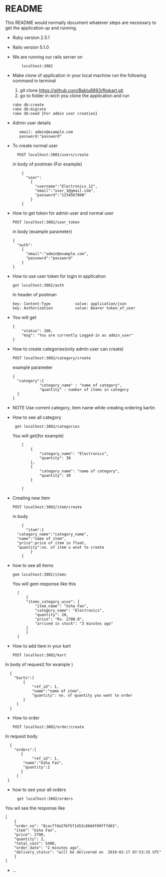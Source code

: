 # README

This README would normally document whatever steps are necessary to get the
application up and running.
* Ruby version 2.5.1
* Rails version 5.1.0

* We are running our rails server on 

          localhost:3002
          
* Make clone of application in your local machine
  run the following command in terminal
    
    1. git clone https://github.com/Bablu8993/flipkart.git
    2. go to folder in wich you clone the application and run
    
      rake db:create
      rake db:migrate
      rake db:seed {For admin user creation}
      
* Admin user details
    
         email: admin@example.com
         password:"password"
    
* To create normal user

        POST localhost:3002/users/create 
        
  in body of postman (For example)     
  
          {
            "user":
              {
                "username":"Electronics_12",
                "email":"user_1@gmail.com",
                "password":"1234567890"
              }
          }
* How to get token for admin user and normal user
  
      POST localhost:3002/user_token
      
    in body (example parameter)
      
      {
        "auth":
          {
            "email":"admin@example.com",
            "passowrd":"password"
          }
      }          

* How to use user token for login in application 
    
      get localhost:3002/auth
      
   In header of postman 
   
      key: Content-Type           value: application/json
      key: Authorization          value: Bearer token_of_user

* You will get 
          
      {
          "status": 200,
          "msg": "You are currently Logged-in as admin_user"
      }  

* How to create categories(only admin user can create)
    
      POST localhost:3002/category/create
      
  example parameter    
  
      {
        "category":{
                  "category_name" : "name of category",
                  "quantity" : number of items in category
        }
      }
      
* NOTE Use corrent category, item name while creating ordering kartin        

* How to see all category

       get localhost:3002/categories 
       
  You will get(for example)
  
          [
              {
                  "category_name": "Electronics",
                  "quantity": 30
              },
              {
                  "category_name": "name of category",
                  "quantity": 30
              }

          ]

* Creating new item 

      POST localhost:3002/item/create
  in body
  
          {
          	"item":{
		"category_name":"category_name",
		"name":"name of item",
		"price":price of item in float,
		"quantity":no. of item u wnat to create
	          }
          }

* how to see all items 
	
	  gem localhost:3002/items
	  
  You will gem response like this
  	
		[
		    {
			"items_category_wise": {
			    "item_name": "Usha Fan",
			    "category_name": "Electronics",
			    "quantity": 20,
			    "price": "Rs. 2700.0",
			    "arrived in stock": "3 minutes ago"
			}
		    }
		]

* How to add item in your kart
	
	  POST localhost:3002/kart
	  
In body of request( for example )
	  
	  {
		"karts":[
			{
			    "ref_id": 1,
			    "name":"name of item",
			    "quantity": no. of quantity you want to order
			}
		 ]
	  }
* How to order 
	
	  POST localhost:3002/order/create
	  
In request body	  

	  {
		"orders":[
		   {
		        "ref_id": 1,
			"name":"Usha Fan",
			"quantity":2
		   }
		 ]
	 }

* how to see your all orders
		
		get localhost:3002/orders
		
You wil see the response like
	
	[
	    {
		"order_no": "8cacf7da2f6f5f1453c88d4f09ff7d83",
		"item": "Usha Fan",
		"price": 2700,
		"quantity": 2,
		"total_cost": 5400,
		"order_date": "2 minutes ago",
		"delivery_status": "will be delivered on  2019-02-17 07:53:35 UTC"
	    }
	]
	  
	  
	
	
	
	
	

* ...


